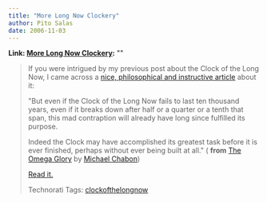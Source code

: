 ```yaml
---
title: "More Long Now Clockery"
author: Pito Salas
date: 2006-11-03
---
```


**Link: [More Long Now Clockery](None):** ""


>
> If you were intrigued by my previous post about the Clock of the Long Now, I
> came across a [nice, philosophical and instructive
> article](<http://www.michaelchabon.com/column/archives/2006/01/the_omega_glory.html>)
> about it:
>
> "But even if the Clock of the Long Now fails to last ten thousand years,
> even if it breaks down after half or a quarter or a tenth that span, this
> mad contraption will already have long since fulfilled its purpose.
>
> Indeed the Clock may have accomplished its greatest task before it is ever
> finished, perhaps without ever being built at all." ( **from** [The Omega
> Glory](<http://www.michaelchabon.com/column/archives/2006/01/the_omega_glory.html>)
> by [Michael Chabon](<http://www.michaelchabon.com/>))
>
> [Read
> it.](<http://www.michaelchabon.com/column/archives/2006/01/the_omega_glory.html>)
>
> Technorati Tags:
> [clockofthelongnow](<http://www.technorati.com/tag/clockofthelongnow>)


